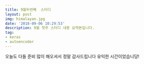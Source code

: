 ```yaml
---
title: 9월두번째  스터디
layout: post
img: himalayan.jpg
date: '2018-09-06 10:29:53'
description: 9월 첫주 스터디 내용 요약본입니다.
tag:
- keras
- autoencoder
---
```


오늘도 다들 준비 많이 해오셔서 정말 감사드립니다 유익한 시간이었습니당!